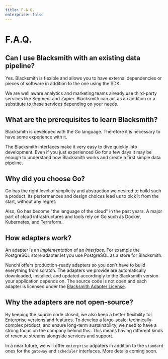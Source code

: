 ```yaml
---
title: F.A.Q.
enterprise: false
---
```


# F.A.Q.

## Can I use Blacksmith with an existing data pipeline?

Yes. Blacksmith is flexible and allows you to have external dependencies or pieces
of software in addition to the one using the SDK.

We are well aware analytics and marketing teams already use third-party services
like Segment and Zapier. Blacksmith can act as an addition or a substitute to these
services depending on your needs.

## What are the prerequisites to learn Blacksmith?

Blacksmith is developed with the Go language. Therefore it is necessary to have
some experience with it.

The Blacksmith interfaces make it very easy to dive quickly into development.
Even if you just experienced Go for a few days it may be enough to understand
how Blacksmith works and create a first simple data pipeline.

## Why did you choose Go?

Go has the right level of simplicity and abstraction we desired to build such a
product. Its performances and design choices lead us to pick it from the start,
without any regret.

Also, Go has become "the language of the cloud" in the past years. A major part
of cloud infrastructures and tools rely on Go such as Docker, Kubernetes, and
Terraform.

## How adapters work?

An adapter is an *implementation* of an *interface*. For example the PostgreSQL
store adapter let you use PostgreSQL as a store for Blacksmith.

Nunchi offers production-ready adapters so you don't have to build everything
from scratch. The adapters we provide are automatically downloaded, installed,
and updated accordingly to the Blacksmith version your application depends on.
The source code is not open and each adapter is licensed under the
[Blacksmith Adapter License](/licenses/blacksmith-adapter).

## Why the adapters are not open-source?

By keeping the source code closed, we also keep a better flexibility for Enterprise
versions and features. To develop a large-scale, technically-complex product,
and ensure long-term sustainability, we need to have a strong focus on the company
behind this. This means having different kinds of revenue streams alongside services
and support.

In a near future, we will offer `enterprise` adpaters in addition to the `standard`
ones for the `gateway` and `scheduler` interfaces. More details coming soon.
